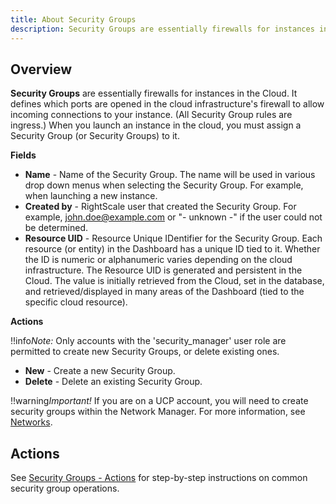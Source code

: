 ```yaml
---
title: About Security Groups
description: Security Groups are essentially firewalls for instances in the Cloud. It defines which ports are opened in the cloud infrastructure's firewall to allow incoming connections to your instance.
---
```


## Overview

**Security Groups** are essentially firewalls for instances in the Cloud. It defines which ports are opened in the cloud infrastructure's firewall to allow incoming connections to your instance. (All Security Group rules are ingress.) When you launch an instance in the cloud, you must assign a Security Group (or Security Groups) to it.

**Fields**

* **Name** - Name of the Security Group. The name will be used in various drop down menus when selecting the Security Group. For example, when launching a new instance.
* **Created by** - RightScale user that created the Security Group. For example, [john.doe@example.com](mailto:john.doe@example.com) or "- unknown -" if the user could not be determined.
* **Resource UID** - Resource Unique IDentifier for the Security Group. Each resource (or entity) in the Dashboard has a unique ID tied to it. Whether the ID is numeric or alphanumeric varies depending on the cloud infrastructure. The Resource UID is generated and persistent in the Cloud. The value is initially retrieved from the Cloud, set in the database, and retrieved/displayed in many areas of the Dashboard (tied to the specific cloud resource).

**Actions**

!!info*Note:* Only accounts with the 'security_manager' user role are permitted to create new Security Groups, or delete existing ones.

* **New** - Create a new Security Group.
* **Delete** - Delete an existing Security Group.

!!warning*Important!* If you are on a UCP account, you will need to create security groups within the Network Manager. For more information, see [Networks](/cm/dashboard/manage/networks/networks.html).

## Actions

See [Security Groups - Actions](/cm/dashboard/clouds/generic/security_groups_actions.html) for step-by-step instructions on common security group operations.

